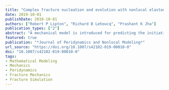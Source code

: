 ```yaml
---
title: "Complex fracture nucleation and evolution with nonlocal elastodynamics"
date: 2019-10-01
publishDate: 2019-10-01
authors: ["Robert P Lipton", "Richard B Lehoucq", "Prashant K Jha"]
publication_types: ["2"]
abstract: "A mechanical model is introduced for predicting the initiation and evolution of complex fracture patterns without the need for a damage variable or law. The model, a continuum variant of Newton’s second law, uses integral rather than partial differential operators where the region of integration is over finite domain. The force interaction is derived from a novel nonconvex strain energy density function, resulting in a nonmonotonic material model. The resulting equation of motion is proved to be mathematically well-posed. The model has the capacity to simulate nucleation and growth of multiple, mutually interacting dynamic fractures. In the limit of zero region of integration, the model reproduces the classic Griffith model of brittle fracture. The simplicity of the formulation avoids the need for supplemental kinetic relations that dictate crack growth or the need for an explicit damage evolution law."
featured: true
publication: "*Journal of Peridynamics and Nonlocal Modeling*"
url_source: "https://doi.org/10.1007/s42102-019-00010-0"
doi: "10.1007/s42102-019-00010-0"
tags:
- Mathematical Modeling
- Mechanics
- Peridynamics
- Fracture Mechanics
- Fracture Simulation
---
```



